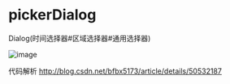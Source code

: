 # pickerDialog
Dialog(时间选择器#区域选择器#通用选择器)

![image](https://github.com/iielse/pickerDialog/blob/master/1.gif)


代码解析
http://blog.csdn.net/bfbx5173/article/details/50532187
